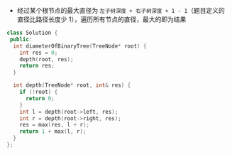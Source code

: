 * 经过某个根节点的最大直径为 `左子树深度 + 右子树深度 + 1 - 1`（题目定义的直径比路径长度少 1），遍历所有节点的直径，最大的即为结果

```cpp
class Solution {
 public:
  int diameterOfBinaryTree(TreeNode* root) {
    int res = 0;
    depth(root, res);
    return res;
  }

  int depth(TreeNode* root, int& res) {
    if (!root) {
      return 0;
    }
    int l = depth(root->left, res);
    int r = depth(root->right, res);
    res = max(res, l + r);
    return 1 + max(l, r);
  }
};
```
